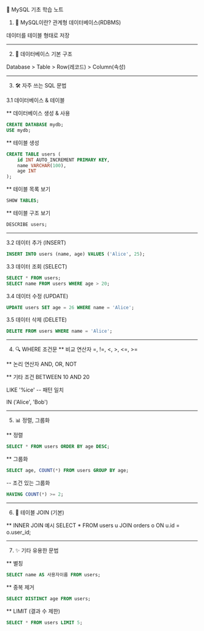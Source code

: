 🌱 MySQL 기초 학습 노트
1. 📘 MySQL이란?
관계형 데이터베이스(RDBMS)

데이터를 테이블 형태로 저장

---
2. 🧱 데이터베이스 기본 구조
   
Database > Table > Row(레코드) > Column(속성)

---
3. 🛠️ 자주 쓰는 SQL 문법

3.1 데이터베이스 & 테이블

** 데이터베이스 생성 & 사용
```sql
CREATE DATABASE mydb;
USE mydb;
```
** 테이블 생성
```sql
CREATE TABLE users (
    id INT AUTO_INCREMENT PRIMARY KEY,
    name VARCHAR(100),
    age INT
);
```
** 테이블 목록 보기
```sql
SHOW TABLES;
```
** 테이블 구조 보기
```sql
DESCRIBE users;
```
---
3.2 데이터 추가 (INSERT)
```sql
INSERT INTO users (name, age) VALUES ('Alice', 25);
```
3.3 데이터 조회 (SELECT)
```sql
SELECT * FROM users;
SELECT name FROM users WHERE age > 20;
```
3.4 데이터 수정 (UPDATE)
```sql
UPDATE users SET age = 26 WHERE name = 'Alice';
```
3.5 데이터 삭제 (DELETE)
```sql
DELETE FROM users WHERE name = 'Alice';
```
---
4. 🔍 WHERE 조건문
** 비교 연산자
=, !=, <, >, <=, >=

** 논리 연산자
AND, OR, NOT

** 기타 조건
BETWEEN 10 AND 20

LIKE '%ice'  -- 패턴 일치

IN ('Alice', 'Bob')

---
5. 📊 정렬, 그룹화

** 정렬
```sql
SELECT * FROM users ORDER BY age DESC;
```
** 그룹화
```sql
SELECT age, COUNT(*) FROM users GROUP BY age;
```
-- 조건 있는 그룹화
```sql
HAVING COUNT(*) >= 2;
```
---
6. 🔗 테이블 JOIN (기본)

** INNER JOIN 예시
SELECT *
FROM users u
JOIN orders o ON u.id = o.user_id;

---
7. ✨ 기타 유용한 문법

** 별칭
```sql
SELECT name AS 사용자이름 FROM users;
```
** 중복 제거
```sql
SELECT DISTINCT age FROM users;
```
** LIMIT (결과 수 제한)
```sql
SELECT * FROM users LIMIT 5;
```
